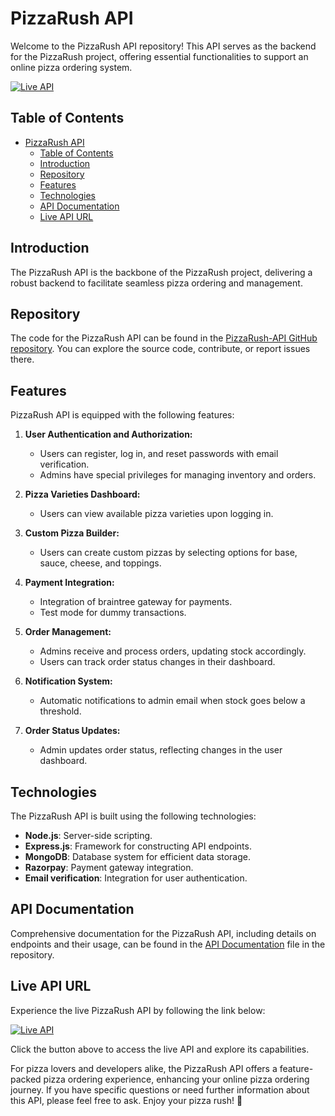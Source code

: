 # PizzaRush API

Welcome to the PizzaRush API repository! This API serves as the backend for the PizzaRush project, offering essential functionalities to support an online pizza ordering system.

[![Live API](https://img.shields.io/badge/-Live%20API-brightgreen?style=for-the-badge)](https://pizzarush-api.onrender.com/)

## Table of Contents

- [PizzaRush API](#pizzarush-api)
  - [Table of Contents](#table-of-contents)
  - [Introduction](#introduction)
  - [Repository](#repository)
  - [Features](#features)
  - [Technologies](#technologies)
  - [API Documentation](#api-documentation)
  - [Live API URL](#live-api-url)

## Introduction

The PizzaRush API is the backbone of the PizzaRush project, delivering a robust backend to facilitate seamless pizza ordering and management.

## Repository

The code for the PizzaRush API can be found in the [PizzaRush-API GitHub repository](https://github.com/urssanjaysingh/PizzaRush-API). You can explore the source code, contribute, or report issues there.

## Features

PizzaRush API is equipped with the following features:

1. **User Authentication and Authorization:**

   - Users can register, log in, and reset passwords with email verification.
   - Admins have special privileges for managing inventory and orders.

2. **Pizza Varieties Dashboard:**

   - Users can view available pizza varieties upon logging in.

3. **Custom Pizza Builder:**

   - Users can create custom pizzas by selecting options for base, sauce, cheese, and toppings.

4. **Payment Integration:**

   - Integration of braintree gateway for payments.
   - Test mode for dummy transactions.

5. **Order Management:**

   - Admins receive and process orders, updating stock accordingly.
   - Users can track order status changes in their dashboard.

6. **Notification System:**

   - Automatic notifications to admin email when stock goes below a threshold.

7. **Order Status Updates:**
   - Admin updates order status, reflecting changes in the user dashboard.

## Technologies

The PizzaRush API is built using the following technologies:

- **Node.js**: Server-side scripting.
- **Express.js**: Framework for constructing API endpoints.
- **MongoDB**: Database system for efficient data storage.
- **Razorpay**: Payment gateway integration.
- **Email verification**: Integration for user authentication.

## API Documentation

Comprehensive documentation for the PizzaRush API, including details on endpoints and their usage, can be found in the [API Documentation](API_DOCS.md) file in the repository.

## Live API URL

Experience the live PizzaRush API by following the link below:

[![Live API](https://img.shields.io/badge/-Live%20API-brightgreen?style=for-the-badge)](https://pizzarush-api.onrender.com/)

Click the button above to access the live API and explore its capabilities.

For pizza lovers and developers alike, the PizzaRush API offers a feature-packed pizza ordering experience, enhancing your online pizza ordering journey. If you have specific questions or need further information about this API, please feel free to ask. Enjoy your pizza rush! 🍕
